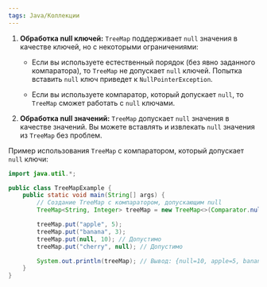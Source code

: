 ```yaml
---
tags: Java/Коллекции
---
```

1. **Обработка null ключей:** `TreeMap` поддерживает `null` значения в качестве ключей, но с некоторыми ограничениями:
    - Если вы используете естественный порядок (без явно заданного компаратора), то `TreeMap` не допускает `null` ключей. Попытка вставить `null` ключ приведет к `NullPointerException`.

    - Если вы используете компаратор, который допускает `null`, то `TreeMap` сможет работать с `null` ключами.

2. **Обработка null значений:** `TreeMap` допускает `null` значения в качестве значений. Вы можете вставлять и извлекать `null` значения из `TreeMap` без проблем.


Пример использования `TreeMap` с компаратором, который допускает `null` ключи:

```java
import java.util.*;

public class TreeMapExample {
    public static void main(String[] args) {
        // Создание TreeMap с компаратором, допускающим null
        TreeMap<String, Integer> treeMap = new TreeMap<>(Comparator.nullsFirst(Comparator.naturalOrder()));

        treeMap.put("apple", 5);
        treeMap.put("banana", 3);
        treeMap.put(null, 10); // Допустимо
        treeMap.put("cherry", null); // Допустимо

        System.out.println(treeMap); // Вывод: {null=10, apple=5, banana=3, cherry=null}
    }
}

```
